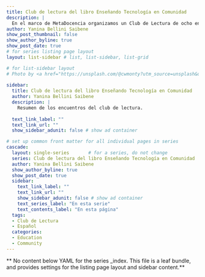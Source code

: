 ```yaml
---
title: Club de lectura del libro Enseñando Tecnología en Comunidad
description: |
  En el marco de MetaDocencia organizamos un Club de Lectura de ocho encuentros para leer y discutir el libro Enseñando Tecnología en Comunidad. Esta serie resume los encuentros, quienes participaron, los temas tratados y las lecciones aprendidas.
author: Yanina Bellini Saibene
show_post_thumbnail: false
show_author_byline: true
show_post_date: true
# for series listing page layout
layout: list-sidebar # list, list-sidebar, list-grid

# for list-sidebar layout
# Photo by <a href="https://unsplash.com/@cwmonty?utm_source=unsplash&utm_medium=referral&utm_content=creditCopyText">Chris Montgomery</a> on <a href="https://unsplash.com/?utm_source=unsplash&utm_medium=referral&utm_content=creditCopyText">Unsplash</a>
  
sidebar: 
  title: Club de lectura del libro Enseñando Tecnología en Comunidad
  author: Yanina Bellini Saibene
  description: |
    Resumen de los encuentros del club de lectura.
    
  text_link_label: ""
  text_link_url: ""
  show_sidebar_adunit: false # show ad container

# set up common front matter for all individual pages in series
cascade:
  layout: single-series       # for a series, do not change
  series: Club de lectura del libro Enseñando Tecnología en Comunidad  # name your series
  author: Yanina Bellini Saibene
  show_author_byline: true
  show_post_date: true
  sidebar:
    text_link_label: ""
    text_link_url: ""
    show_sidebar_adunit: false # show ad container
    text_series_label: "En esta serie" 
    text_contents_label: "En esta página" 
  tags:
  - Club de Lectura
  - Español
  categories:
  - Education
  - Community
---
```


** No content below YAML for the series _index. This file is a leaf bundle, and provides settings for the listing page layout and sidebar content.**